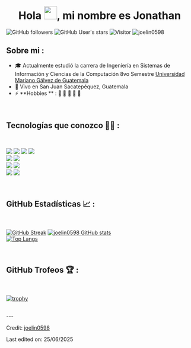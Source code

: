 
<h1 align="center">Hola <img src="https://media.giphy.com/media/hvRJCLFzcasrR4ia7z/giphy.gif" width="35">, mi nombre es Jonathan</h1>

![GitHub followers](https://img.shields.io/github/followers/joelin0598?style=social) ![GitHub User's stars](https://img.shields.io/github/stars/joelin0598?style=social) ![Visitor](https://visitor-badge.laobi.icu/badge?page_id=joelin0598.repoName) <img src="https://komarev.com/ghpvc/?username=joelin0598" alt="joelin0598" />

## Sobre mi :

- 🎓 Actualmente estudió la carrera de Ingeniería en Sistemas de Información y Ciencias de la Computación 8vo Semestre [Universidad Mariano Gálvez de Guatemala](https://umg.edu.gt/ingenieria/sistemas)
- 🏡 Vivo en San Juan Sacatepéquez, Guatemala
- ⚡ **Hobbies ** : 🍕 🏉 🏏 🎥 🚞

<br>

## Tecnologías que conozco 🧑‍💻 :

<br>

<img src="https://img.icons8.com/?size=100&id=20909&format=png&color=000000"/> <img src="https://img.icons8.com/?size=100&id=21278&format=png&color=000000"/> <img src="https://img.icons8.com/?size=100&id=wpZmKzk11AzJ&format=png&color=000000"/> <img src="https://img.icons8.com/?size=100&id=asWSSTBrDlTW&format=png&color=000000"/>
<br>
<img src="https://img.icons8.com/?size=100&id=Pd2x9GWu9ovX&format=png&color=000000"/> <img src="https://img.icons8.com/?size=100&id=90519&format=png&color=000000"/>
<br>
<img src="https://img.icons8.com/?size=100&id=38561&format=png&color=000000"/> <img src="https://img.icons8.com/?size=100&id=39913&format=png&color=000000"/>
<br>
<img src="https://img.icons8.com/?size=100&id=fG5Tnj4ARIoI&format=png&color=000000"> <img src="https://img.icons8.com/?size=100&id=20906&format=png&color=000000">


<br>

## GitHub Estadísticas 📈 :

<br>

[![GitHub Streak](https://streak-stats.demolab.com?user=joelin0598&theme=dark&locale=es)](https://git.io/streak-stats)
[![joelin0598 GitHub stats](https://github-readme-stats.vercel.app/api?username=joelin0598&theme=guatemala)](https://github.com/joelin0598/github-readme-stats) 
<br>
[![Top Langs](https://github-readme-stats.vercel.app/api/top-langs/?username=joelin0598&theme=guatemala&hide=lex)](https://github.com/joelin0598/github-readme-stats)

<br>

## GitHub Trofeos 🏆 :

<br>

[![trophy](https://github-profile-trophy.vercel.app/?username=joelin0598)](https://github.com/joelin0598/github-profile-trophy)

<br>
---

Credit: [joelin0598](https://github.com/joelin0598)

Last edited on: 25/06/2025
